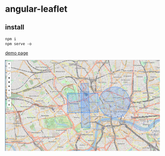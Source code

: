 # angular-leaflet

## install


```
npm i 
npm serve -o
```

[demo page](https://woshisunwukong.github.io/ter/angular-leaflet/)

![angular-leflet](https://github.com/WoShiSunWuKong/ter/blob/master/image/angular-leaflet.png)